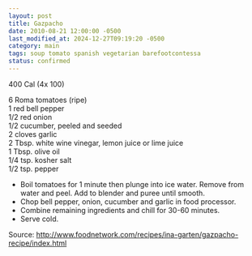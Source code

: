 ```yaml
---
layout: post
title: Gazpacho
date: 2010-08-21 12:00:00 -0500
last_modified_at: 2024-12-27T09:19:20 -0500
category: main
tags: soup tomato spanish vegetarian barefootcontessa
status: confirmed
---
```

400 Cal (4x 100)

6 Roma tomatoes (ripe)  
1 red bell pepper  
1/2 red onion  
1/2 cucumber, peeled and seeded  
2 cloves garlic  
2 Tbsp. white wine vinegar, lemon juice or lime juice  
1 Tbsp. olive oil  
1/4 tsp. kosher salt  
1/2 tsp. pepper  

* Boil tomatoes for 1 minute then plunge into ice water.  Remove from water and peel.  Add to blender and puree until smooth.
* Chop bell pepper, onion, cucumber and garlic in food processor.
* Combine remaining ingredients and chill for 30-60 minutes.
* Serve cold.

Source: <http://www.foodnetwork.com/recipes/ina-garten/gazpacho-recipe/index.html>
